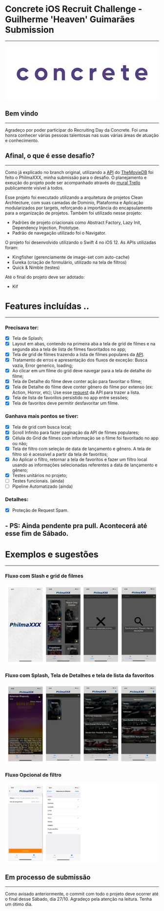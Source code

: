 # Concrete iOS Recruit Challenge - Guilherme 'Heaven' Guimarães Submission

---

![Gif](assets/Logo-animado-1.gif)

## Bem vindo

---

Agradeço por poder participar do Recruiting Day da Concrete. Foi uma honra conhecer várias pessoas talentosas nas suas várias áreas de atuação e conhecimento.

## Afinal, o que é esse desafio?

---

Como já explicado no branch original, utilizando a [API](https://developers.themoviedb.org/3/getting-started/introduction) do [TheMovieDB](https://www.themoviedb.org/?language=en) foi feito o PhilmaXXX, minha submissão para o desafio. O planejamento e exeução do projeto pode ser acompanhado através do [mural Trello](https://trello.com/b/C317xMAo/concrete-ios-recruiting-guilherme-guimar%C3%A3es-project-philmaxxx) publicamente visível à todos.

Esse projeto foi executado utilizando a arquitetura de projetos Clean Archtecture, com suas camadas de Domínio, Plataforma e Aplicação modularizados por targets, reforçando a importância do encapsulamento para a organização de projetos. Também foi utilizado nesse projeto:

- Padrões de projeto criacionais como Abstract Factory, Lazy Init, Dependency Injection, Prototype.
- Padrão de navegação utilizado foi o Navigator.

O projeto foi desenvolvido utilizando o Swift 4 no iOS 12. As APIs utilizadas foram:

- Kingfisher (gerenciamente de image-set com auto-cache)
- Eureka (criação de formulário, utilizado na tela de filtros)
- Quick & Nimble (testes)

Até o final do projeto deve ser adotado:
- Kif

# Features incluídas ..

---

### Precisava ter:

- [x] Tela de Splash;
- [x] Layout em abas, contendo na primeira aba a tela de grid de filmes e na segunda aba a tela de lista de filmes favoritados no app;
- [x] Tela de grid de filmes trazendo a lista de filmes populares da [API](https://developers.themoviedb.org/3/movies/get-popular-movies).
- [x] Tratamento de erros e apresentação dos fluxos de exceção: Busca vazia, Error generico, loading;
- [x] Ao clicar em um filme do grid deve navegar para a tela de detalhe do filme;
- [x] Tela de Detalhe do filme deve conter ação para favoritar o filme;
- [x] Tela de Detalhe do filme deve conter gênero do filme por extenso (ex: Action, Horror, etc); Use esse [request](https://developers.themoviedb.org/3/genres/get-movie-list) da API para trazer a lista.
- [x] Tela de lista de favoritos persistido no app entre sessões;
- [x] Tela de favoritos deve permitir desfavoritar um filme.

### Ganhava mais pontos se tiver:

- [x] Tela de grid com busca local;
- [x] Scroll Infinito para fazer paginação da API de filmes populares;
- [x] Célula do Grid de filmes com informação se o filme foi favoritado no app ou não;
- [x] Tela de filtro com seleção de data de lançamento e gênero. A tela de filtro só é acessível a partir da tela de favoritos;
- [x] Ao Aplicar o filtro, retornar a tela de favoritos e fazer um filtro local usando as informações selecionadas referentes a data de lançamento e gênero;
- [x] Testes unitários no projeto;
- [ ] Testes funcionais. (ainda)
- [ ] Pipeline Automatizado (ainda)

### Detalhes:

- [x] Proteção de Request Spam.

## - PS: Ainda pendente pra pull. Acontecerá até esse fim de Sábado.

# Exemplos e sugestões

---

### Fluxo com Slash e grid de filmes

![Image of Yaktocat](assets/flow/app-example-01.png)

### Fluxo com Splash, Tela de Detalhes e tela de lista da favoritos

![Image of Yaktocat](assets/flow/app-example-02.png)

### Fluxo Opcional de filtro

![Image of Yaktocat](assets/flow/app-example-03.png)

## **Em processo de submissão**

---

Como avisado anteriormente, o commit com todo o projeto deve ocorrer até o final desse Sábado, dia 27/10.
Agradeço pela atenção na leitura. Tenha um ótimo dia.

